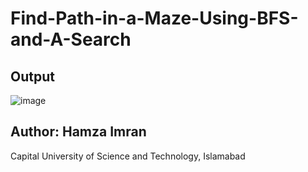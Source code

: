 # Find-Path-in-a-Maze-Using-BFS-and-A-Search

## Output
![image](https://github.com/hamza0923/Find-Path-in-a-Maze-Using-BFS-and-A-Search/assets/130615746/4f1c433f-4c6b-4822-be66-dbfbed6b14f2)

## Author: Hamza Imran
Capital University of Science and Technology, Islamabad
